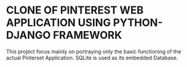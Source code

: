 # CLONE OF PINTEREST WEB APPLICATION USING PYTHON-DJANGO FRAMEWORK
This project focus mainly on portraying only the basic functioning of the actual Pinterset Application.
SQLite is used as its embedded Database.

